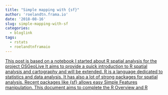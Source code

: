 ```yaml
---
title: "Simple mapping with {sf}"
author: 'roelandtn.frama.io'
date: '2018-08-16'
slug: simple-mapping-with-sf
categories:
  - bloglink
tags:
  - rstats
  - roelandtnframaio
---
```


[This post is based on a notebook I started about R spatial analysis for the project OSGeoLive It aims to provide a quick introduction to R spatial analysis and cartography and will be extended. R is a language dedicated to statistics and data analysis. It has also a lot of strong packages for spatial analysis. Recent packages like {sf} allows easy Simple Features manipulation. This document aims to complete the R Overview and R<i class="fas fa-external-link-alt"></i>](https://roelandtn.frama.io/post/simple-mapping-with-sf/)

